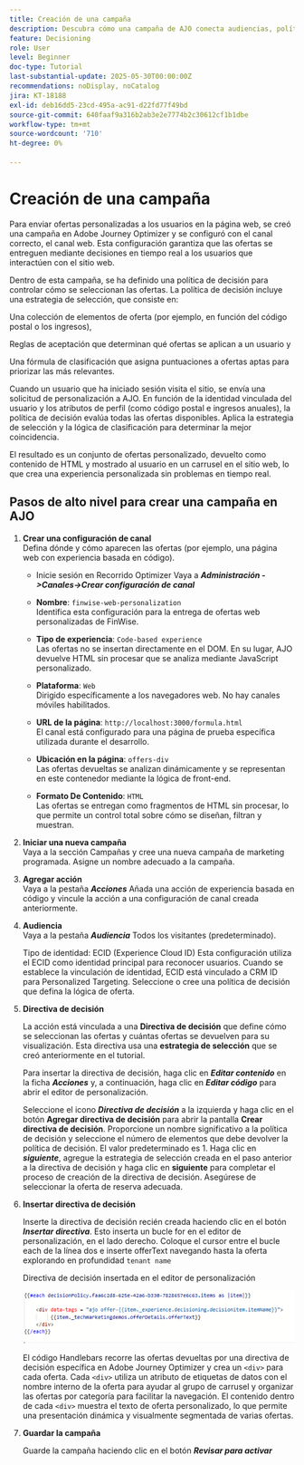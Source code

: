 ```yaml
---
title: Creación de una campaña
description: Descubra cómo una campaña de AJO conecta audiencias, políticas de decisión y canales para ofrecer ofertas personalizadas en el momento adecuado en todos los puntos de contacto de los clientes.
feature: Decisioning
role: User
level: Beginner
doc-type: Tutorial
last-substantial-update: 2025-05-30T00:00:00Z
recommendations: noDisplay, noCatalog
jira: KT-18188
exl-id: deb16dd5-23cd-495a-ac91-d22fd77f49bd
source-git-commit: 640faaf9a316b2ab3e2e7774b2c30612cf1b1dbe
workflow-type: tm+mt
source-wordcount: '710'
ht-degree: 0%

---
```


# Creación de una campaña

Para enviar ofertas personalizadas a los usuarios en la página web, se creó una campaña en Adobe Journey Optimizer y se configuró con el canal correcto, el canal web. Esta configuración garantiza que las ofertas se entreguen mediante decisiones en tiempo real a los usuarios que interactúen con el sitio web.

Dentro de esta campaña, se ha definido una política de decisión para controlar cómo se seleccionan las ofertas. La política de decisión incluye una estrategia de selección, que consiste en:

Una colección de elementos de oferta (por ejemplo, en función del código postal o los ingresos),

Reglas de aceptación que determinan qué ofertas se aplican a un usuario y

Una fórmula de clasificación que asigna puntuaciones a ofertas aptas para priorizar las más relevantes.

Cuando un usuario que ha iniciado sesión visita el sitio, se envía una solicitud de personalización a AJO. En función de la identidad vinculada del usuario y los atributos de perfil (como código postal e ingresos anuales), la política de decisión evalúa todas las ofertas disponibles. Aplica la estrategia de selección y la lógica de clasificación para determinar la mejor coincidencia.

El resultado es un conjunto de ofertas personalizado, devuelto como contenido de HTML y mostrado al usuario en un carrusel en el sitio web, lo que crea una experiencia personalizada sin problemas en tiempo real.


## Pasos de alto nivel para crear una campaña en AJO

1. **Crear una configuración de canal**\
   Defina dónde y cómo aparecen las ofertas (por ejemplo, una página web con experiencia basada en código).
   - Inicie sesión en Recorrido Optimizer
Vaya a _**Administración ->Canales->Crear configuración de canal**_
   - **Nombre**: `finwise-web-personalization`\
     Identifica esta configuración para la entrega de ofertas web personalizadas de FinWise.

   - **Tipo de experiencia**: `Code-based experience`\
     Las ofertas no se insertan directamente en el DOM. En su lugar, AJO devuelve HTML sin procesar que se analiza mediante JavaScript personalizado.

   - **Plataforma**: `Web`\
     Dirigido específicamente a los navegadores web. No hay canales móviles habilitados.


   - **URL de la página**: `http://localhost:3000/formula.html`\
     El canal está configurado para una página de prueba específica utilizada durante el desarrollo.

   - **Ubicación en la página**: `offers-div`\
     Las ofertas devueltas se analizan dinámicamente y se representan en este contenedor mediante la lógica de front-end.

   - **Formato De Contenido**: `HTML`\
     Las ofertas se entregan como fragmentos de HTML sin procesar, lo que permite un control total sobre cómo se diseñan, filtran y muestran.


2. **Iniciar una nueva campaña**\
   Vaya a la sección Campañas y cree una nueva campaña de marketing programada. Asigne un nombre adecuado a la campaña.


3. **Agregar acción**\
   Vaya a la pestaña _**Acciones**_
Añada una acción de experiencia basada en código y vincule la acción a una configuración de canal creada anteriormente.



4. **Audiencia**\
   Vaya a la pestaña _**Audiencia**_
Todos los visitantes (predeterminado).

   Tipo de identidad: ECID (Experience Cloud ID)
Esta configuración utiliza el ECID como identidad principal para reconocer usuarios. Cuando se establece la vinculación de identidad, ECID está vinculado a CRM ID para Personalized Targeting. Seleccione o cree una política de decisión que defina la lógica de oferta.

5. **Directiva de decisión**


   La acción está vinculada a una **Directiva de decisión** que define cómo se seleccionan las ofertas y cuántas ofertas se devuelven para su visualización. Esta directiva usa una **estrategia de selección** que se creó anteriormente en el tutorial.

   Para insertar la directiva de decisión, haga clic en **_Editar contenido_** en la ficha _**Acciones**_ y, a continuación, haga clic en **_Editar código_** para abrir el editor de personalización.

   Seleccione el icono _**Directiva de decisión**_ a la izquierda y haga clic en el botón **Agregar directiva de decisión** para abrir la pantalla **Crear directiva de decisión**. Proporcione un nombre significativo a la política de decisión y seleccione el número de elementos que debe devolver la política de decisión. El valor predeterminado es 1.
Haga clic en **_siguiente_**, agregue la estrategia de selección creada en el paso anterior a la directiva de decisión y haga clic en **siguiente** para completar el proceso de creación de la directiva de decisión. Asegúrese de seleccionar la oferta de reserva adecuada.

6. **Insertar directiva de decisión**

   Inserte la directiva de decisión recién creada haciendo clic en el botón _**Insertar directiva**_. Esto inserta un bucle for en el editor de personalización, en el lado derecho.
Coloque el cursor entre el bucle each de la línea dos e inserte offerText navegando hasta la oferta explorando en profundidad `tenant name`

   Directiva de decisión insertada en el editor de personalización

   ![editor de personalización](assets/personalization-editor.png)



   El código Handlebars recorre las ofertas devueltas por una directiva de decisión específica en Adobe Journey Optimizer y crea un `<div>` para cada oferta. Cada `<div>` utiliza un atributo de etiquetas de datos con el nombre interno de la oferta para ayudar al grupo de carrusel y organizar las ofertas por categoría para facilitar la navegación. El contenido dentro de cada `<div>` muestra el texto de oferta personalizado, lo que permite una presentación dinámica y visualmente segmentada de varias ofertas.

7. **Guardar la campaña**

   Guarde la campaña haciendo clic en el botón _**Revisar para activar**_



